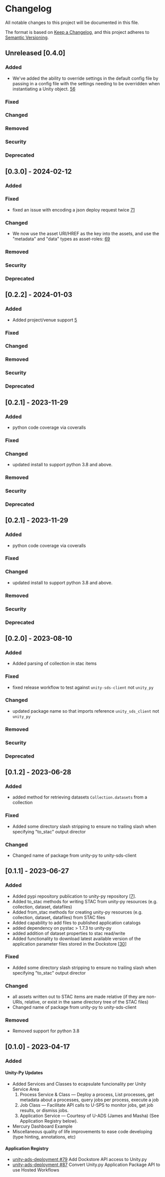 # Changelog

All notable changes to this project will be documented in this file.

The format is based on [Keep a Changelog](https://keepachangelog.com/en/1.0.0/),
and this project adheres to [Semantic Versioning](https://semver.org/spec/v2.0.0.html).



## Unreleased [0.4.0]

### Added
* We've added the ability to override settings in the default config file by passing in a config file with the settings needing to be overridden when instantiating a Unity object. [56](https://github.com/unity-sds/unity-py/issues/56)
### Fixed
### Changed
### Removed
### Security
### Deprecated


## [0.3.0] - 2024-02-12
### Added
### Fixed
* fixed an issue with encoding a json deploy request twice [71](https://github.com/unity-sds/unity-py/issues/71)
### Changed
* We now use the asset URI/HREF as the key into the assets, and use the "metadata" and "data" types as asset-roles: [69](https://github.com/unity-sds/unity-py/issues/69)
### Removed
### Security
### Deprecated


## [0.2.2] - 2024-01-03 
### Added
* Added project/venue support [5](https://github.com/unity-sds/unity-py/issues/58)
### Fixed 
### Changed
### Removed
### Security
### Deprecated

## [0.2.1] - 2023-11-29
### Added
* python code coverage via coveralls
### Fixed 
### Changed
* updated install to support python 3.8 and above.
### Removed
### Security
### Deprecated

## [0.2.1] - 2023-11-29
### Added
* python code coverage via coveralls
### Fixed 
### Changed
* updated install to support python 3.8 and above.
### Removed
### Security
### Deprecated


## [0.2.0] - 2023-08-10
### Added
* Added parsing of collection in stac items 
### Fixed
* fixed release workflow to test against `unity-sds-client` not `unity_py` 
### Changed
* updated package name so that imports reference `unity_sds_client` not `unity_py`
### Removed
### Security
### Deprecated

## [0.1.2] - 2023-06-28

### Added
* added method for retrieving datasets `Collection.datasets` from a collection
### Fixed
* Added some directory slash stripping to ensure no trailing slash when specifying "to_stac" output director
### Changed
* Changed name of package from unity-py to unity-sds-client

## [0.1.1] - 2023-06-27

### Added
* Added pypi repository publication to unity-py repository [[7](https://github.com/unity-sds/unity-py/issues/7)].
* Added to_stac methods for writing STAC from unity-py resources (e.g. collection, dataset, datafiles)
* Added from_stac methods for creating unity-py resources (e.g. collection, dataset, datafiles) from STAC files
* Added capability to add files to published application catalogs
* added dependency on pystac > 1.7.3 to unity-py
* added addition of dataset properties to stac read/write
* Added functionality to download latest available version of the application parameter files stored in the Dockstore [[30](https://github.com/unity-sds/unity-py/issues/30)]
### Fixed
* Added some directory slash stripping to ensure no trailing slash when specifying "to_stac" output director
### Changed
* all assets written out to STAC items are made relative (if they are non-URIs, relative, or exist in the same directory tree of the STAC files)
* Changed name of package from unity-py to unity-sds-client
### Removed
* Removed support for python 3.8

## [0.1.0] - 2023-04-17

### Added

#### Unity-Py Updates

* Added Services and Classes to ecapsulate funcionality per Unity Service Area
    1. Process Service & Class — Deploy a process, List processes, get metadata about a processes, query jobs per process, execute a job
    2. Job Class — Facilitate API calls to U-SPS to monitor jobs, get job results, or dismiss jobs.
    3. Application Service — Courtesy of U-ADS (James and Masha) (See Application Registry below).
* Mercury Dashboard Example
* Miscellaneous quality of life improvements to ease code developing (type hinting, annotations, etc)

#### Application Registry
* [unity-ads-deployment #79](https://github.com/unity-sds/unity-ads-deployment/issues/79) Add Dockstore API access to Unity.py
* [unity-ads-deployment #87](https://github.com/unity-sds/unity-ads-deployment/issues/87) Convert Unity.py Application Package API to use Hosted Workflows
